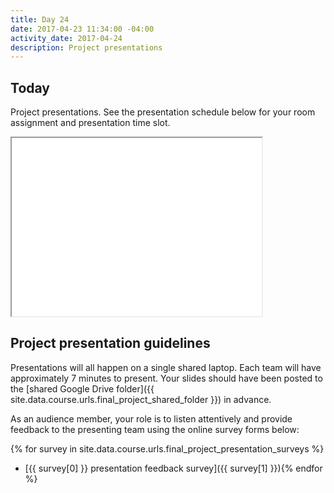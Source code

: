 ```yaml
---
title: Day 24
date: 2017-04-23 11:34:00 -04:00
activity_date: 2017-04-24
description: Project presentations
---
```


## Today

Project presentations. See the presentation schedule below for your room assignment and presentation time slot.

<iframe src="{{ site.data.course.urls.final_project_schedule_embed }}" style="width:400px;height:285px"></iframe>

## Project presentation guidelines

Presentations will all happen on a single shared laptop. Each team will have
approximately 7 minutes to present. Your slides should have been posted to the
[shared Google Drive
folder]({{ site.data.course.urls.final_project_shared_folder }})
in advance.

As an audience member, your role is to listen attentively and provide feedback
to the presenting team using the online survey forms below:

{% for survey in site.data.course.urls.final_project_presentation_surveys %}
* [{{ survey[0] }} presentation feedback survey]({{ survey[1] }}){% endfor %}
